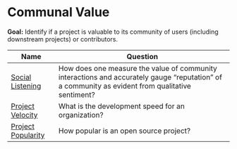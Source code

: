 # Communal Value

**Goal:** Identify if a project is valuable to its community of users (including downstream projects) or contributors.

Name | Question 
--- | ---
[Social Listening](social-listening.md) | How does one measure the value of community interactions and accurately gauge “reputation” of a community as evident from qualitative sentiment?
[Project Velocity](project_velocity.md) | What is the development speed for an organization?
[Project Popularity](project-popularity.md) | How popular is an open source project?


